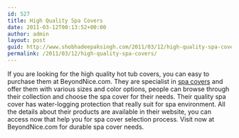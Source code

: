 ```yaml
---
id: 527
title: High Quality Spa Covers
date: 2011-03-12T00:13:52+00:00
author: admin
layout: post
guid: http://www.shobhadeepaksingh.com/2011/03/12/high-quality-spa-covers/
permalink: /2011/03/12/high-quality-spa-covers/
---
```

If you are looking for the high quality hot tub covers, you can easy to purchase them at BeyondNice.com. They are specialist in [spa covers](http://www.beyondnice.com/) and offer them with various sizes and color options, people can browse through their collection and choose the spa cover for their needs. Their quality spa cover has water-logging protection that really suit for spa environment. All the details about their products are available in their website, you can access now that help you for spa cover selection process. Visit now at BeyondNice.com for durable spa cover needs.